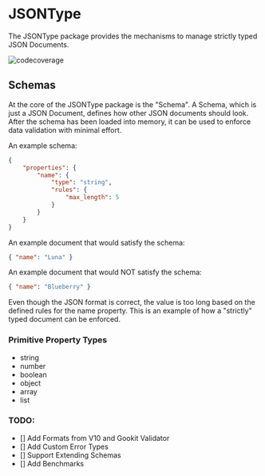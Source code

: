 # JSONType

The JSONType package provides the mechanisms to manage strictly typed JSON Documents.


![codecoverage](https://apageadev.github.io/jsontype-coverage-badge.svg)

## Schemas

At the core of the JSONType package is the "Schema". A Schema, which is just a JSON Document, defines how other JSON documents should look. After the schema has been loaded into memory, it can be used to enforce data validation with minimal effort.

An example schema:

```json
{
	"properties": {
		"name": {
			"type": "string",
			"rules": {
				"max_length": 5
			}
		}
	}
}
```

An example document that would satisfy the schema:

```json
{ "name": "Luna" }
```

An example document that would NOT satisfy the schema:

```json
{ "name": "Blueberry" }
```

Even though the JSON format is correct, the value is too long
based on the defined rules for the name property. This is an
example of how a "strictly" typed document can be enforced.

### Primitive Property Types

- string
- number
- boolean
- object
- array
- list


### TODO:

- [] Add Formats from V10 and Gookit Validator
- [] Add Custom Error Types
- [] Support Extending Schemas
- [] Add Benchmarks
